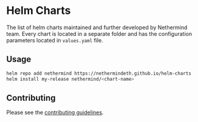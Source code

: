 # Helm Charts

The list of helm charts maintained and further developed by Nethermind team. Every chart is located in a separate folder and has the configuration parameters located in `values.yaml` file. 

## Usage

```bash
helm repo add nethermind https://nethermindeth.github.io/helm-charts
helm install my-release nethermind/<chart-name>
```

## Contributing

Please see the [contributing guidelines](CONTRIBUTING.md).
